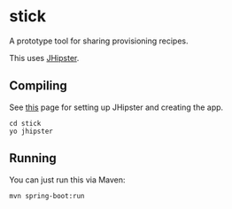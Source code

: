 # stick

A prototype tool for sharing provisioning recipes.

This uses [JHipster](https://jhipster.github.io/).

## Compiling

See [this](http://jhipster.github.io/creating_an_app.html) page for setting up JHipster and creating the app.

    cd stick
    yo jhipster

## Running

You can just run this via Maven:

    mvn spring-boot:run
